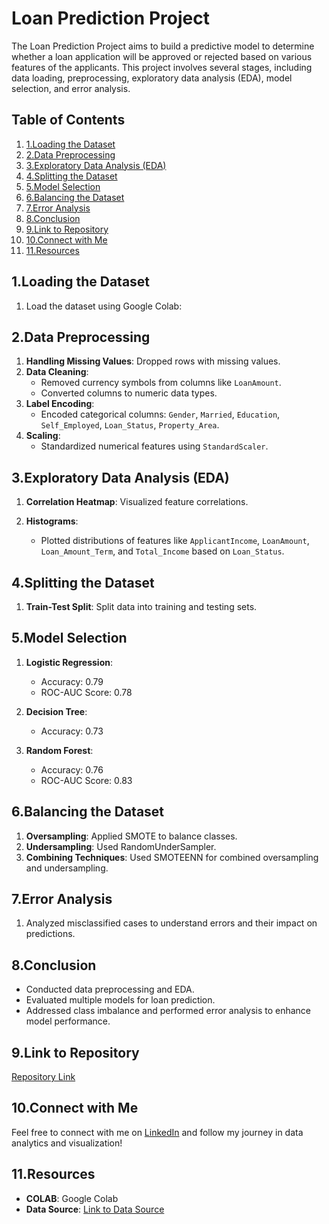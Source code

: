 # Loan Prediction Project

The Loan Prediction Project aims to build a predictive model to determine whether a loan application will be approved or rejected based on various features of the applicants. This project involves several stages, including data loading, preprocessing, exploratory data analysis (EDA), model selection, and error analysis.

## Table of Contents

1. [1.Loading the Dataset](#1.loading-the-dataset)
2. [2.Data Preprocessing](#2.data-preprocessing)
3. [3.Exploratory Data Analysis (EDA)](#3.exploratory-data-analysis-eda)
4. [4.Splitting the Dataset](#4.splitting-the-dataset)
5. [5.Model Selection](#5.model-selection)
6. [6.Balancing the Dataset](#6.balancing-the-dataset)
7. [7.Error Analysis](#7.error-analysis)
8. [8.Conclusion](#8.conclusion)
9. [9.Link to Repository](#9.Link-to-Repository)
10. [10.Connect with Me](#10.Connect-with-Me)
11. [11.Resources](11.Resources)

## 1.Loading the Dataset

1. Load the dataset using Google Colab:

## 2.Data Preprocessing

1. **Handling Missing Values**: Dropped rows with missing values.
2. **Data Cleaning**: 
    - Removed currency symbols from columns like `LoanAmount`.
    - Converted columns to numeric data types.
3. **Label Encoding**:
    - Encoded categorical columns: `Gender`, `Married`, `Education`, `Self_Employed`, `Loan_Status`, `Property_Area`.
4. **Scaling**:
    - Standardized numerical features using `StandardScaler`.

## 3.Exploratory Data Analysis (EDA)

1. **Correlation Heatmap**: Visualized feature correlations.

2. **Histograms**:
    - Plotted distributions of features like `ApplicantIncome`, `LoanAmount`, `Loan_Amount_Term`, and `Total_Income` based on `Loan_Status`.

## 4.Splitting the Dataset

1. **Train-Test Split**: Split data into training and testing sets.

## 5.Model Selection

1. **Logistic Regression**:
    - Accuracy: 0.79
    - ROC-AUC Score: 0.78

2. **Decision Tree**:
    - Accuracy: 0.73

3. **Random Forest**:
    - Accuracy: 0.76
    - ROC-AUC Score: 0.83

## 6.Balancing the Dataset

1. **Oversampling**: Applied SMOTE to balance classes.
2. **Undersampling**: Used RandomUnderSampler.
3. **Combining Techniques**: Used SMOTEENN for combined oversampling and undersampling.

## 7.Error Analysis

1. Analyzed misclassified cases to understand errors and their impact on predictions.

## 8.Conclusion

- Conducted data preprocessing and EDA.
- Evaluated multiple models for loan prediction.
- Addressed class imbalance and performed error analysis to enhance model performance.

##  9.Link to Repository

[Repository Link](https://github.com/shanttoosh/PRODIGY_DS/tree/main/PRODIGY_DS_03) 

##  10.Connect with Me

Feel free to connect with me on [LinkedIn](https://www.linkedin.com/in/shanttoosh-v-470484289/) and follow my journey in data analytics and visualization!

##  11.Resources

- **COLAB**: Google Colab
- **Data Source**: [Link to Data Source](https://www.kaggle.com/datasets/janiobachmann/bank-marketing-dataset)  


